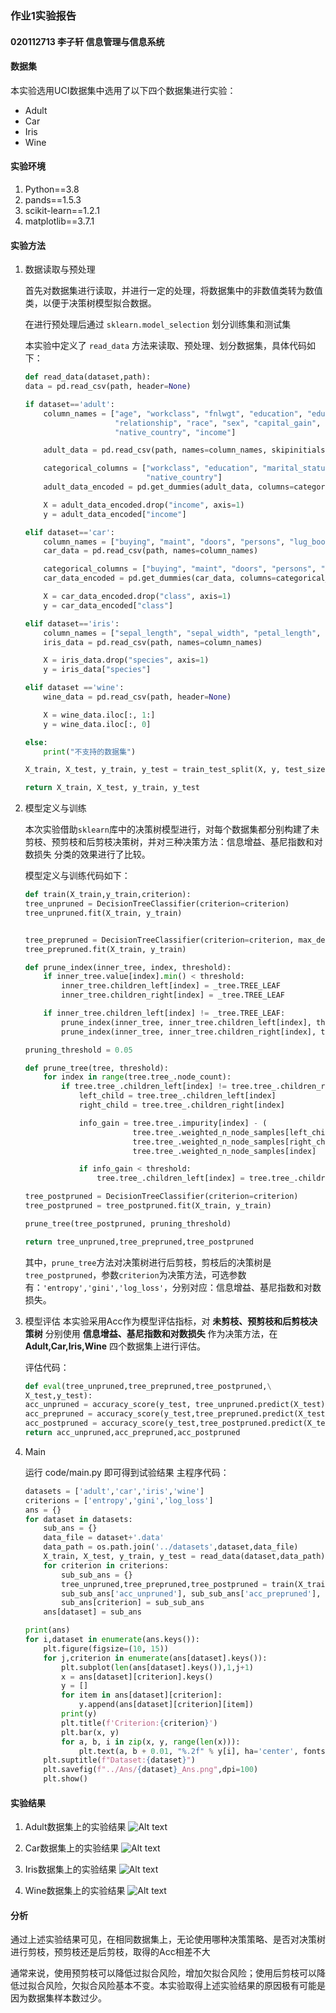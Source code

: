### 作业1实验报告
#### 020112713 李子轩 信息管理与信息系统

#### 数据集
本实验选用UCI数据集中选用了以下四个数据集进行实验：
* Adult
* Car 
* Iris
* Wine
#### 实验环境
1. Python==3.8
2. pands==1.5.3
3. scikit-learn==1.2.1
4. matplotlib==3.7.1
#### 实验方法
1. 数据读取与预处理

    首先对数据集进行读取，并进行一定的处理，将数据集中的非数值类转为数值类，以便于决策树模型拟合数据。
    
    在进行预处理后通过 `sklearn.model_selection` 划分训练集和测试集

    本实验中定义了 `read_data` 方法来读取、预处理、划分数据集，具体代码如下：

    ```python
    def read_data(dataset,path):
    data = pd.read_csv(path, header=None)

    if dataset=='adult':
        column_names = ["age", "workclass", "fnlwgt", "education", "education_num", "marital_status", "occupation",
                        "relationship", "race", "sex", "capital_gain", "capital_loss", "hours_per_week",
                        "native_country", "income"]

        adult_data = pd.read_csv(path, names=column_names, skipinitialspace=True)

        categorical_columns = ["workclass", "education", "marital_status", "occupation", "relationship", "race", "sex",
                               "native_country"]
        adult_data_encoded = pd.get_dummies(adult_data, columns=categorical_columns, drop_first=True)

        X = adult_data_encoded.drop("income", axis=1)
        y = adult_data_encoded["income"]

    elif dataset=='car':
        column_names = ["buying", "maint", "doors", "persons", "lug_boot", "safety", "class"]
        car_data = pd.read_csv(path, names=column_names)

        categorical_columns = ["buying", "maint", "doors", "persons", "lug_boot", "safety"]
        car_data_encoded = pd.get_dummies(car_data, columns=categorical_columns)

        X = car_data_encoded.drop("class", axis=1)
        y = car_data_encoded["class"]

    elif dataset=='iris':
        column_names = ["sepal_length", "sepal_width", "petal_length", "petal_width", "species"]
        iris_data = pd.read_csv(path, names=column_names)

        X = iris_data.drop("species", axis=1)
        y = iris_data["species"]

    elif dataset =='wine':
        wine_data = pd.read_csv(path, header=None)

        X = wine_data.iloc[:, 1:]
        y = wine_data.iloc[:, 0]

    else:
        print("不支持的数据集")

    X_train, X_test, y_train, y_test = train_test_split(X, y, test_size=0.2, random_state=42)

    return X_train, X_test, y_train, y_test
    ```

2. 模型定义与训练

    本次实验借助`sklearn`库中的决策树模型进行，对每个数据集都分别构建了未剪枝、预剪枝和后剪枝决策树，并对三种决策方法：信息增益、基尼指数和对数损失 分类的效果进行了比较。

    模型定义与训练代码如下：

    ```python
    def train(X_train,y_train,criterion):
    tree_unpruned = DecisionTreeClassifier(criterion=criterion)
    tree_unpruned.fit(X_train, y_train)


    tree_prepruned = DecisionTreeClassifier(criterion=criterion, max_depth=3)
    tree_prepruned.fit(X_train, y_train)

    def prune_index(inner_tree, index, threshold):
        if inner_tree.value[index].min() < threshold:
            inner_tree.children_left[index] = _tree.TREE_LEAF
            inner_tree.children_right[index] = _tree.TREE_LEAF

        if inner_tree.children_left[index] != _tree.TREE_LEAF:
            prune_index(inner_tree, inner_tree.children_left[index], threshold)
            prune_index(inner_tree, inner_tree.children_right[index], threshold)

    pruning_threshold = 0.05

    def prune_tree(tree, threshold):
        for index in range(tree.tree_.node_count):
            if tree.tree_.children_left[index] != tree.tree_.children_right[index]:
                left_child = tree.tree_.children_left[index]
                right_child = tree.tree_.children_right[index]

                info_gain = tree.tree_.impurity[index] - (
                            tree.tree_.weighted_n_node_samples[left_child] * tree.tree_.impurity[left_child] +
                            tree.tree_.weighted_n_node_samples[right_child] * tree.tree_.impurity[right_child]) / \
                            tree.tree_.weighted_n_node_samples[index]

                if info_gain < threshold:
                    tree.tree_.children_left[index] = tree.tree_.children_right[index] = -1

    tree_postpruned = DecisionTreeClassifier(criterion=criterion)
    tree_postpruned = tree_postpruned.fit(X_train, y_train)

    prune_tree(tree_postpruned, pruning_threshold)

    return tree_unpruned,tree_prepruned,tree_postpruned
    ```
    其中，`prune_tree`方法对决策树进行后剪枝，剪枝后的决策树是`tree_postpruned`，参数`criterion`为决策方法，可选参数有：`'entropy','gini','log_loss'`，分别对应：信息增益、基尼指数和对数损失。

3. 模型评估
    本实验采用Acc作为模型评估指标，对 **未剪枝、预剪枝和后剪枝决策树** 分别使用 **信息增益、基尼指数和对数损失** 作为决策方法，在 **Adult,Car,Iris,Wine** 四个数据集上进行评估。

    评估代码：
    ```python
    def eval(tree_unpruned,tree_prepruned,tree_postpruned,\
    X_test,y_test):
    acc_unpruned = accuracy_score(y_test, tree_unpruned.predict(X_test))
    acc_prepruned = accuracy_score(y_test,tree_prepruned.predict(X_test))
    acc_postpruned = accuracy_score(y_test,tree_postpruned.predict(X_test))
    return acc_unpruned,acc_prepruned,acc_postpruned
    ```

4. Main
    
    运行 code/main.py 即可得到试验结果
    主程序代码：
    ```python
    datasets = ['adult','car','iris','wine']
    criterions = ['entropy','gini','log_loss']
    ans = {}
    for dataset in datasets:
        sub_ans = {}
        data_file = dataset+'.data'
        data_path = os.path.join('../datasets',dataset,data_file)
        X_train, X_test, y_train, y_test = read_data(dataset,data_path)
        for criterion in criterions:
            sub_sub_ans = {}
            tree_unpruned,tree_prepruned,tree_postpruned = train(X_train,y_train,criterion)
            sub_sub_ans['acc_unpruned'], sub_sub_ans['acc_prepruned'], sub_sub_ans['acc_postpruned'] = eval(tree_unpruned,tree_prepruned,tree_postpruned,X_test,y_test)
            sub_ans[criterion] = sub_sub_ans
        ans[dataset] = sub_ans

    print(ans)
    for i,dataset in enumerate(ans.keys()):
        plt.figure(figsize=(10, 15))
        for j,criterion in enumerate(ans[dataset].keys()):
            plt.subplot(len(ans[dataset].keys()),1,j+1)
            x = ans[dataset][criterion].keys()
            y = []
            for item in ans[dataset][criterion]:
                y.append(ans[dataset][criterion][item])
            print(y)
            plt.title(f'Criterion:{criterion}')
            plt.bar(x, y)
            for a, b, i in zip(x, y, range(len(x))):
                plt.text(a, b + 0.01, "%.2f" % y[i], ha='center', fontsize=10)
        plt.suptitle(f"Dataset:{dataset}")
        plt.savefig(f"../Ans/{dataset}_Ans.png",dpi=100)
        plt.show()

    ```
#### 实验结果

1. Adult数据集上的实验结果
    ![Alt text](Ans/adult_Ans.png)

2. Car数据集上的实验结果
    ![Alt text](Ans/car_Ans.png)

3. Iris数据集上的实验结果
    ![Alt text](Ans/iris_Ans.png)

4. Wine数据集上的实验结果
    ![Alt text](Ans/wine_Ans.png)

#### 分析

通过上述实验结果可见，在相同数据集上，无论使用哪种决策策略、是否对决策树进行剪枝，预剪枝还是后剪枝，取得的Acc相差不大

通常来说，使用预剪枝可以降低过拟合风险，增加欠拟合风险；使用后剪枝可以降低过拟合风险，欠拟合风险基本不变。本实验取得上述实验结果的原因极有可能是因为数据集样本数过少。